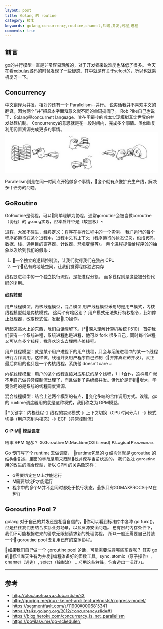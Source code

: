```yaml
---
layout: post
title: Golang 的 routine
category: 技术
keywords: golang,concurrency,routine,channel,后端,并发,线程,进程
comments: true
---
```


## 前言
go的并行模型一直是非常容易理解的，对于开发者来说难度也降低了很多。
今天在看[nebulas](https://github.com/nebulasio/go-nebulas)源码的时候发现了一些疑惑。其中就是有关于select的，所以也就乘机复习一下。

## Concurrency
中文翻译为并发，相对的还有一个 Parallelism--并行。
说实话我并不喜欢中文的翻译，因为两个“并”把原本字面和意义就不同的单词搞混了。
Rob Pike自己也说了，Golang是concurrent language，旨在用最少的成本实现模拟真实世界的并发处理机制。
Concurrency的意思就是在一段时间内，完成多个事情。类似重复利用闲置资源完成更多的事情。
![conc](/assets/img/concurrency.png)

Parallelism则是在同一时间点开始做多个事情，这个就有点像扩充生产线，解决多个任务的问题。

## GoRoutine
GoRoutine是例程，可以简单理解为协程，通常goroutine会被当做coroutine（协程）的 golang实现，但本质并不是（敲黑板）~

进程，大家不陌生，经典定义：程序在执行过程中的一个实例。
我们运行的每个程序都运行在某个进程中，进程中又有上下文（程序运行的状态记录，包括代码、数据、栈、通用目的寄存器、计数器、环境变量等）。
两个进程提供给程序的的抽象以及给到我们的假象：
1. 一个独立的逻辑控制流，让我们觉得我们在独占 CPU
2. 一个私有的地址空间，让我们觉得程序独占内存

线程是进程中的一个独立执行流程，是把进程分割。
而多线程则是这些被分割代码的复用。

#### 线程模型
用户线程模型，内核线程模型，混合模型
用户线程模型采用的是用户模式，内核线程模型就是内核模式。
这两个有啥区别？
用户模式无法执行特权指令，比如停止处理器，改变模式位，发起I/O操作。

听起来高大上的东西，我们白话理解下。（*深入理解计算机系统 P510）
首先我们要有一个系统进程，系统进程也是进程，他可以 fork
很多自己，同时每个进程又可以有多个线程，我喜欢这么去理解内核线程。

用户线程模型：就是某个用户进程下的用户线程，只会与系统进程中的某一个线程进行合作调用。这样做，线程并发用户程序自己控制（并非真正的并发），反正最后你用的也只是一个内核线程，系统他 doesn't care ~

内核线程模型：用户的某个线程直接对应系统的某个线程，1：1合作，这样用户就不用自己做异常控制流处理了，而且做到了系统级并发。但代价是开销增大，毕竟你用的是系统的线程调度资源。

混合线程模型：结合上述两个模型的有点，变化多端的合作调用方式。诶嘿，go的 runtime调度器用的就是这种模式，我们称之为 GPM模型。

*关键字：内核线程-》线程的实现模式-》上下文切换（CPU时间分片）-》模式切换（用户态到内核态）-》ECF（异常控制流）

#### G-P-M 模型调度
啥事 GPM 呢尔？
G:Goroutine
M:Machine(OS thread)
P:Logical Processors

Go 专门写了个 runtime 去做调度，
runtime包里的 g 结构体就是 goroutine 的结构描述，里面的字段是用来跟踪栈并保存当前状态的。
我们说过 goroutine 用的改进的混合模型，所以 GPM 的关系像这样：
- G需要绑定在M上才能运行
- M需要绑定P才能运行
- 程序中的多个M并不会同时都处于执行状态，最多只有GOMAXPROCS个M在执行


## Goroutine Pool ?
golang 对于自己的并发还是相当自信的，你可以看到标准库中各种 go func()，
但是往往我们要结合实际业务场景，以及资源安全问题。
在有限的内存条件下，我们不可能根据进来的请求无限制请求新的处理协程。
所以一般还需要自己封装一个 goroutine pool 去复用已有的空闲协程。

如果我们自己做一个 goroutine pool 的话，可能需要注意哪些东西呢？
其实 go 的标准库天生有为并发编程准备好的函数工具。sync, atomic（原子操作）, channel（通道）, select（控制流）
...巧用这些特性，你会造出一把好刀。



---
## 参考
- http://blog.taohuawu.club/article/42
- http://guojing.me/linux-kernel-architecture/posts/progress-model/
- https://segmentfault.com/a/1190000006815341
- https://talks.golang.org/2012/concurrency.slide#1
- https://blog.heroku.com/concurrency_is_not_parallelism
- https://povilasv.me/go-scheduler/
